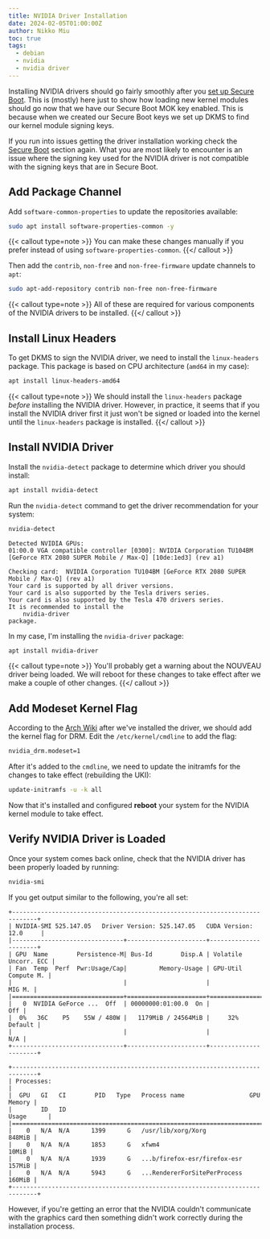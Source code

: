 ```yaml
---
title: NVIDIA Driver Installation
date: 2024-02-05T01:00:00Z
author: Nikko Miu
toc: true
tags:
  - debian
  - nvidia
  - nvidia driver
---
```


Installing NVIDIA drivers should go fairly smoothly after you
[set up Secure Boot](../1-secure-boot). This is (mostly) here just to show how
loading new kernel modules should go now that we have our Secure Boot MOK key enabled. This is because when we created
our Secure Boot keys we set up DKMS to find our kernel module signing keys.

<!--more-->

If you run into issues getting the driver installation working check the
[Secure Boot](../1-secure-boot) section again. What you are most likely to encounter
is an issue where the signing key used for the NVIDIA driver is not compatible with the signing keys that are in
Secure Boot.

## Add Package Channel

Add `software-common-properties` to update the repositories available:

```bash
sudo apt install software-properties-common -y
```

{{< callout type=note >}}
You can make these changes manually if you prefer instead of using `software-properties-common`.
{{</ callout >}}

Then add the `contrib`, `non-free` and `non-free-firmware` update channels to `apt`:

```bash
sudo apt-add-repository contrib non-free non-free-firmware
```

{{< callout type=note >}}
All of these are required for various components of the NVIDIA drivers to be installed.
{{</ callout >}}

## Install Linux Headers

To get DKMS to sign the NVIDIA driver, we need to install the `linux-headers` package. This package is based on CPU
architecture (`amd64` in my case):

```bash
apt install linux-headers-amd64
```

{{< callout type=note >}}
We should install the `linux-headers` package _before_ installing the NVIDIA driver. However, in practice, it seems that
if you install the NVIDIA driver first it just won't be signed or loaded into the kernel until the `linux-headers`
package is installed.
{{</ callout >}}

## Install NVIDIA Driver

Install the `nvidia-detect` package to determine which driver you should install:

```bash
apt install nvidia-detect
```

Run the `nvidia-detect` command to get the driver recommendation for your system:

```bash
nvidia-detect
```

```output
Detected NVIDIA GPUs:
01:00.0 VGA compatible controller [0300]: NVIDIA Corporation TU104BM [GeForce RTX 2080 SUPER Mobile / Max-Q] [10de:1ed3] (rev a1)

Checking card:  NVIDIA Corporation TU104BM [GeForce RTX 2080 SUPER Mobile / Max-Q] (rev a1)
Your card is supported by all driver versions.
Your card is also supported by the Tesla drivers series.
Your card is also supported by the Tesla 470 drivers series.
It is recommended to install the
    nvidia-driver
package.
```

In my case, I'm installing the `nvidia-driver` package:

```bash
apt install nvidia-driver
```

{{< callout type=note >}}
You'll probably get a warning about the NOUVEAU driver being loaded. We will reboot for these changes to take effect
after we make a couple of other changes.
{{</ callout >}}

## Add Modeset Kernel Flag

According to the [Arch Wiki](https://wiki.archlinux.org/title/NVIDIA) after we've installed the driver, we should add
the kernel flag for DRM. Edit the `/etc/kernel/cmdline` to add the flag:

```bash
nvidia_drm.modeset=1
```

After it's added to the `cmdline`, we need to update the initramfs for the changes to take effect (rebuilding the UKI):

```bash
update-initramfs -u -k all
```

Now that it's installed and configured **reboot** your system for the NVIDIA kernel module to take effect.

## Verify NVIDIA Driver is Loaded

Once your system comes back online, check that the NVIDIA driver has been properly loaded by running:

```bash
nvidia-smi
```

If you get output similar to the following, you're all set:

```output
+-----------------------------------------------------------------------------+
| NVIDIA-SMI 525.147.05   Driver Version: 525.147.05   CUDA Version: 12.0     |
|-------------------------------+----------------------+----------------------+
| GPU  Name        Persistence-M| Bus-Id        Disp.A | Volatile Uncorr. ECC |
| Fan  Temp  Perf  Pwr:Usage/Cap|         Memory-Usage | GPU-Util  Compute M. |
|                               |                      |               MIG M. |
|===============================+======================+======================|
|   0  NVIDIA GeForce ...  Off  | 00000000:01:00.0  On |                  Off |
|  0%   36C    P5    55W / 480W |   1179MiB / 24564MiB |     32%      Default |
|                               |                      |                  N/A |
+-------------------------------+----------------------+----------------------+

+-----------------------------------------------------------------------------+
| Processes:                                                                  |
|  GPU   GI   CI        PID   Type   Process name                  GPU Memory |
|        ID   ID                                                   Usage      |
|=============================================================================|
|    0   N/A  N/A      1399      G   /usr/lib/xorg/Xorg                848MiB |
|    0   N/A  N/A      1853      G   xfwm4                              10MiB |
|    0   N/A  N/A      1939      G   ...b/firefox-esr/firefox-esr      157MiB |
|    0   N/A  N/A      5943      G   ...RendererForSitePerProcess      160MiB |
+-----------------------------------------------------------------------------+
```

However, if you're getting an error that the NVIDIA couldn't communicate with the graphics card then something didn't
work correctly during the installation process.
